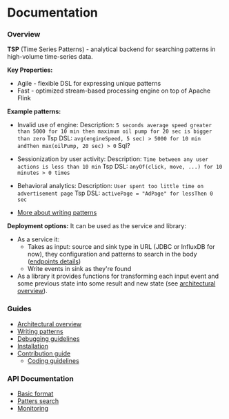 Documentation
=============

### Overview
__TSP__ (Time Series Patterns) - analytical backend for searching
patterns in high-volume time-series data.


__Key Properties:__
- Agile - flexible DSL for expressing unique patterns
- Fast - optimized stream-based processing engine on top of Apache Flink


__Example patterns:__
- Invalid use of engine:
Description: `5 seconds average speed greater than 5000 for 10 min then maximum oil pump for 20 sec is bigger than zero`
Tsp DSL: `avg(engineSpeed, 5 sec) > 5000 for 10 min andThen max(oilPump, 20 sec) > 0`
Sql?

- Sessionization by user activity:
Description: `Time between any user actions is less than 10 min`
Tsp DSL: `anyOf(click, move, ...) for 10 minutes > 0 times`

- Behavioral analytics:
Description: `User spent too little time on advertisement page`
Tsp DSL: `activePage = "AdPage" for lessThen 0 sec`

- [More about writing patterns](./writing-patterns.md)


__Deployment options:__
It can be used as the service and library:
- As a service it:
    - Takes as input: source and sink type in URL (JDBC or InfluxDB
    for now), they configuration and patterns to search in the body
    ([endpoints details](./api/patterns.md))
    - Write events in sink as they're found
- As a library it provides functions for transforming each input
event and some previous state into some result and new state
(see [architectural overview](./architectural-overview.md)).


### Guides
- [Architectural overview](./architectural-overview.md)
- [Writing patterns](./writing-patterns.md)
- [Debugging guidelines](./debugging-guidelines.md)
- [Installation](./installation.md)
- [Contribution guide](./contribution-guide.md)
    - [Coding guidelines](./coding-guidelines.md)

### API Documentation
- [Basic format](./api/index.md)
- [Patters search](./api/patterns.md)
- [Monitoring](./api/monitoring.md)
